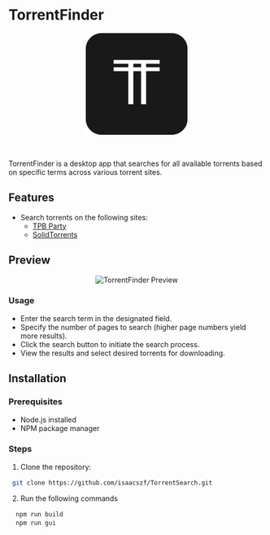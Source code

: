 # TorrentFinder

<div align="center">
  <img src=".github/icon.png" alt="TorrentFinder Icon" width="200" height="200">
</div>

&nbsp;

TorrentFinder is a desktop app that searches for all available torrents based on specific terms across various torrent sites.

## Features

- Search torrents on the following sites:
  - [TPB Party](https://tpb.party/)
  - [SolidTorrents](https://solidtorrents.to/)

## Preview

<div align="center">
  <img src=".github/preview.gif" alt="TorrentFinder Preview" >
</div>

### Usage
- Enter the search term in the designated field.
- Specify the number of pages to search (higher page numbers yield more results).
- Click the search button to initiate the search process.
- View the results and select desired torrents for downloading.

## Installation

### Prerequisites

- Node.js installed
- NPM package manager

### Steps

1. Clone the repository:

  ```bash
   git clone https://github.com/isaacszf/TorrentSearch.git
  ```

2. Run the following commands

  ```bash
    npm run build
    npm run gui
  ```
